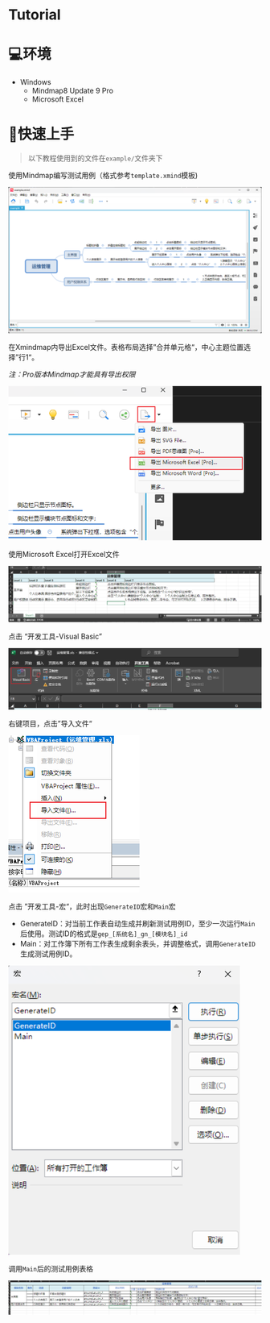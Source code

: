 # Tutorial
# 💻环境
- Windows
    - Mindmap8 Update 9 Pro
    - Microsoft Excel

# 🚧快速上手
>以下教程使用到的文件在`example/`文件夹下

使用Mindmap编写测试用例（格式参考`template.xmind`模板)

![](../pic/1.png)

在Xmindmap内导出Excel文件。表格布局选择”合并单元格“，中心主题位置选择”行1“。

*注：Pro版本Mindmap才能具有导出权限*

![](../pic/2.png)

使用Microsoft Excel打开Excel文件

![](../pic/3.png)

点击 “开发工具-Visual Basic”

![](../pic/4.png)

右键项目，点击”导入文件“

![](../pic/5.png)

点击 ”开发工具-宏“，此时出现`GenerateID`宏和`Main`宏

- GenerateID：对当前工作表自动生成并刷新测试用例ID，至少一次运行`Main`后使用。测试ID的格式是`gep_[系统名]_gn_[模块名]_id`
- Main：对工作簿下所有工作表生成剩余表头，并调整格式，调用`GenerateID`生成测试用例ID。

![](../pic/6.png)

调用`Main`后的测试用例表格

![](../pic/7.png)
